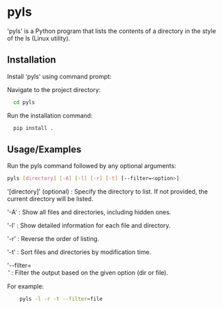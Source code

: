 
# pyls

'pyls' is a Python program that lists the contents of a directory in the style of the ls (Linux utility).



## Installation

Install 'pyls' using command prompt:

Navigate to the project directory:
```bash
  cd pyls
```

Run the installation command:
```bash
  pip install .
```

    
## Usage/Examples

Run the pyls command followed by any optional arguments:

```bash
pyls [directory] [-A] [-l] [-r] [-t] [--filter=<option>]
```

'[directory]' (optional) : Specify the directory to list. If not provided, the current directory will be listed.

'-A' : Show all files and directories, including hidden ones.

'-l' : Show detailed information for each file and directory.

'-r' : Reverse the order of listing.

'-t' : Sort files and directories by modification time.

'--filter=<option>' : Filter the output based on the given option (dir or file).

For example:
```bash
    pyls -l -r -t --filter=file
```